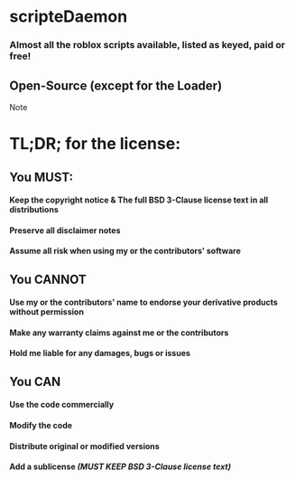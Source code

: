 # scripteDaemon
### Almost all the roblox scripts available, listed as keyed, paid or free!
## Open-Source (except for the Loader)
<!-- TODO: Add scripts and script loader -->

> [!NOTE]
> # TL;DR; for the license:
> ## You **MUST**:
> #### Keep the copyright notice & The full BSD 3-Clause license text in all distributions
> #### Preserve all disclaimer notes
> #### Assume all risk when using my or the contributors' software
> ## You **CANNOT**
> #### Use my or the contributors' name to endorse your derivative products without permission
> #### Make any warranty claims against me or the contributors
> #### Hold me liable for any damages, bugs or issues
> ## You **CAN**
> #### Use the code commercially
> #### Modify the code
> #### Distribute original or modified versions
> #### Add a sublicense ***(MUST KEEP BSD 3-Clause license text)***
